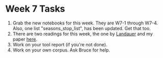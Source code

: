 # Week 7 Tasks

1. Grab the new notebooks for this week. They are W7-1 through W7-4.
Also, one list "seasons_stop_list", has been updated. Get that too.
2. There are two readings for this week, the one by [Landauer](https://github.com/bsherin/text_mining_content/blob/main/readings/Landauer1998.pdf) and my paper [here](https://github.com/bsherin/text_mining_content/blob/main/readings/Sherin2013.pdf).
3. Work on your tool report (if you're not done).
4. Work on your own corpus. Ask Bruce for help.
